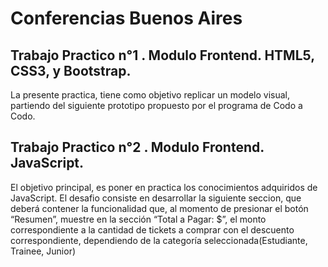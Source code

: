 # Conferencias Buenos Aires 

## Trabajo Practico n°1 . Modulo Frontend. HTML5, CSS3, y Bootstrap.

La presente practica, tiene como objetivo replicar un modelo visual, partiendo del siguiente prototipo propuesto por el programa de Codo a Codo.



## Trabajo Practico n°2 . Modulo Frontend. JavaScript.
El objetivo principal, es poner en practica los conocimientos adquiridos de JavaScript. 
El desafio consiste en desarrollar la siguiente seccion, que deberá contener la funcionalidad que, al momento de presionar el botón “Resumen”, muestre en la sección “Total a Pagar: $”, el monto correspondiente a la cantidad de tickets a comprar con el descuento correspondiente, dependiendo de la categoría seleccionada(Estudiante, Trainee, Junior)
